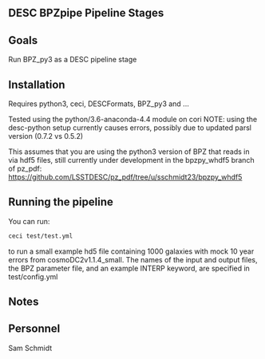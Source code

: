DESC BPZpipe Pipeline Stages
------------------------------------------------

Goals
-----
Run BPZ_py3 as a DESC pipeline stage

Installation
------------

Requires python3, ceci, DESCFormats, BPZ_py3 and ...

Tested using the python/3.6-anaconda-4.4 module on cori
NOTE: using the desc-python setup currently causes errors, possibly due
to updated parsl version (0.7.2 vs 0.5.2)

This assumes that you are using the python3 version of BPZ that reads in via
hdf5 files, still currently under development in the bpzpy_whdf5 branch of pz_pdf:
https://github.com/LSSTDESC/pz_pdf/tree/u/sschmidt23/bpzpy_whdf5


Running the pipeline
--------------------

You can run:

```bash
ceci test/test.yml
```
to run a small example hd5 file containing 1000 galaxies with mock 10 year 
errors from cosmoDC2v1.1.4_small.  The names of the input and output files, 
the BPZ parameter file, and an example INTERP keyword, are specified in 
test/config.yml

Notes
-----

Personnel
---------
Sam Schmidt
